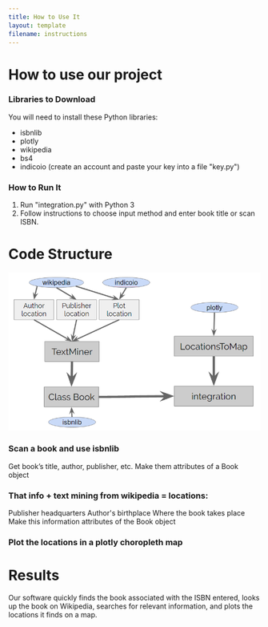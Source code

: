 ```yaml
---
title: How to Use It
layout: template
filename: instructions
---
```


# How to use our project

### Libraries to Download
You will need to install these Python libraries:
- isbnlib
- plotly
- wikipedia
- bs4
- indicoio (create an account and paste your key into a file "key.py")

### How to Run It
1. Run "integration.py" with Python 3
2. Follow instructions to choose input method and enter book title or scan ISBN.

# Code Structure
![Code_structure](/pictures/Code_structure.PNG)

### Scan a book and use isbnlib
Get book’s title, author, publisher, etc. 
Make them attributes of a Book object

### That info + text mining from wikipedia = locations:
Publisher headquarters 
Author's birthplace
Where the book takes place
Make this information attributes of the Book object

### Plot the locations in a plotly choropleth map

# Results
Our software quickly finds the book associated with the ISBN entered, looks up the book on Wikipedia, searches for relevant information, and plots the locations it finds on a map.
